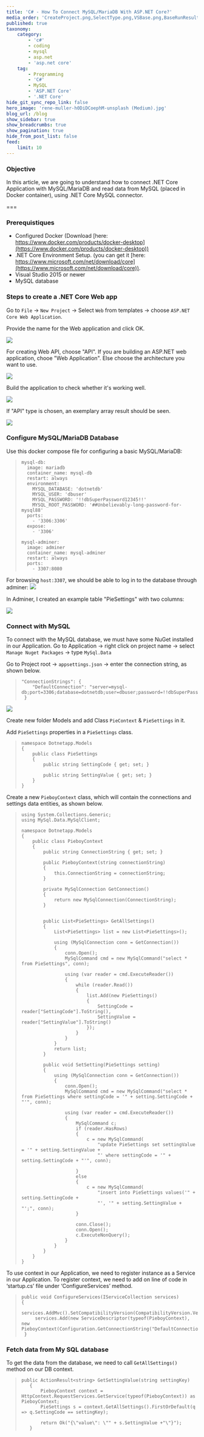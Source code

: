 ```yaml
---
title: 'C# - How To Connect MySQL/MariaDB With ASP.NET Core?'
media_order: 'CreateProject.png,SelectType.png,VSBase.png,BaseRunResult.png,Annotation 2020-09-02 111646.png,Annotation 2020-09-02 111914.png,conenctionstring.png,rene-muller-h0DiDCoephM-unsplash (Medium).jpg'
published: true
taxonomy:
    category:
        - 'c#'
        - coding
        - mysql
        - asp.net
        - 'asp.net core'
    tag:
        - Programming
        - 'C#'
        - MySQL
        - 'ASP.NET Core'
        - '.NET Core'
hide_git_sync_repo_link: false
hero_image: 'rene-muller-h0DiDCoephM-unsplash (Medium).jpg'
blog_url: /blog
show_sidebar: true
show_breadcrumbs: true
show_pagination: true
hide_from_post_list: false
feed:
    limit: 10
---
```




### Objective
 
In this article, we are going to understand how to connect .NET Core Application with MySQL/MariaDB and read data from MySQL (placed in Docker container), using .NET Core MySQL connector.

===

### Prerequistiques
* Configured Docker (Download [here: https://www.docker.com/products/docker-desktop](https://www.docker.com/products/docker-desktop))
* .NET Core Environment Setup. (you can get it [here: https://www.microsoft.com/net/download/core](https://www.microsoft.com/net/download/core)).
* Visual Studio 2015 or newer
* MySQL database

### Steps to create a .NET Core Web app

Go to `File` -> `New Project` -> Select `Web` from templates -> choose `ASP.NET Core Web Application`.
 
Provide the name for the Web application and click OK.

![](CreateProject.png)

For creating Web API, choose "API". If you are building an ASP.NET web application, chooe "Web Application". Else choose the architecture you want to use.

![](SelectType.png)

Build the application to check whether it's working well.

![](VSBase.png)

If "API" type is chosen, an exemplary array result should be seen.

![](BaseRunResult.png)

### Configure MySQL/MariaDB Database

Use this docker compose file for configuring a basic MySQL/MariaDB:

>     mysql-db:
>       image: mariadb
>       container_name: mysql-db
>       restart: always
>       environment:
>         MYSQL_DATABASE: 'dotnetdb'
>         MYSQL_USER: 'dbuser'
>         MYSQL_PASSWORD: '!!dbSuperPassword12345!!'
>         MYSQL_ROOT_PASSWORD: '##Unbelievably-long-password-for-mysql88'
>       ports:
>         - '3306:3306'
>       expose:
>         - '3306'
>     
>     mysql-adminer:
>       image: adminer
>       container_name: mysql-adminer
>       restart: always
>       ports:
>         - 3307:8080
         
For browsing `host:3307`, we should be able to log in to the database through adminer:
![](Annotation%202020-09-02%20111646.png)

In Adminer, I created an example table "PieSettings" with two columns:

![](Annotation%202020-09-02%20111914.png)


### Connect with MySQL
 
To connect with the MySQL database, we must have some NuGet installed in our Application.
Go to Application -> right click on project name -> select `Manage Nuget Packages` -> type `MySql.Data`

Go to Project root -> `appsettings.json` -> enter the connection string, as shown below.
 
>     "ConnectionStrings": {
>         "DefaultConnection": "server=mysql-db;port=3306;database=dotnetdb;user=dbuser;password=!!dbSuperPassword12345!!"
>      }
 
 ![](conenctionstring.png)
 
Create new folder Models and add Class `PieContext` & `PieSettings` in it.
 
Add `PieSettings` properties in a `PieSettings` class.


>     namespace Dotnetapp.Models
>     {
>         public class PieSettings
>         {
>             public string SettingCode { get; set; }
>     
>             public string SettingValue { get; set; }
>         }
>     }


Create a new `PieboyContext` class, which will contain the connections and settings data entities, as shown below.

>     using System.Collections.Generic;
>     using MySql.Data.MySqlClient;
>     
>     namespace Dotnetapp.Models
>     {
>         public class PieboyContext    
>         {    
>             public string ConnectionString { get; set; }    
>         
>             public PieboyContext(string connectionString)    
>             {    
>                 this.ConnectionString = connectionString;    
>             }    
>         
>             private MySqlConnection GetConnection()    
>             {    
>                 return new MySqlConnection(ConnectionString);    
>             }  
>     
>             
>             public List<PieSettings> GetAllSettings()  
>             {  
>                 List<PieSettings> list = new List<PieSettings>();  
>       
>                 using (MySqlConnection conn = GetConnection())  
>                 {  
>                     conn.Open();  
>                     MySqlCommand cmd = new MySqlCommand("select * from PieSettings", conn);  
>       
>                     using (var reader = cmd.ExecuteReader())
>                     {  
>                         while (reader.Read())  
>                         {  
>                             list.Add(new PieSettings()  
>                             {  
>                                 SettingCode = reader["SettingCode"].ToString(),
>                                 SettingValue = reader["SettingValue"].ToString()
>                             });  
>                         }  
>                     }  
>                 }  
>                 return list;  
>             }
>     
>             public void SetSetting(PieSettings setting)
>             {
>                 using (MySqlConnection conn = GetConnection())  
>                 {  
>                     conn.Open();  
>                     MySqlCommand cmd = new MySqlCommand("select * from PieSettings where settingCode = '" + setting.SettingCode + "'", conn);  
>       
>                     using (var reader = cmd.ExecuteReader())
>                     {
>                         MySqlCommand c;
>                         if (reader.HasRows)
>                         {
>                             c = new MySqlCommand(
>                                 "update PieSettings set settingValue = '" + setting.SettingValue +
>                                 "' where settingCode = '" + setting.SettingCode + "'", conn);
>     
>                         }
>                         else
>                         {
>                             c = new MySqlCommand(
>                                 "insert into PieSettings values('" + setting.SettingCode +
>                                 "', '" + setting.SettingValue + "';", conn);
>                         }
>     
>                         conn.Close();
>                         conn.Open();
>                         c.ExecuteNonQuery();
>                     }  
>                 }  
>             }
>         }    
>     }
>     


To use context in our Application, we need to register instance as a Service in our Application. To register context, we need to add on line of code in ‘startup.cs’ file under ‘ConfigureServices’ method.

>     public void ConfigureServices(IServiceCollection services)
>     {
>          services.AddMvc().SetCompatibilityVersion(CompatibilityVersion.Version_2_1);
>          services.Add(new ServiceDescriptor(typeof(PieboyContext), new PieboyContext(Configuration.GetConnectionString("DefaultConnection")))); 
>      }
    
### Fetch data from My SQL database

To get the data from the database, we need to call `GetAllSettings()` method on our DB context.

>     public ActionResult<string> GetSettingValue(string settingKey)
>        {
>            PieboyContext context = HttpContext.RequestServices.GetService(typeof(PieboyContext)) as PieboyContext;
>            PieSettings s = context.GetAllSettings().FirstOrDefault(q => q.SettingCode == settingKey);
>                 
>            return Ok("{\"value\": \"" + s.SettingValue +"\"}");
>        }
    
